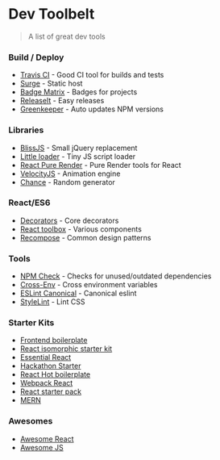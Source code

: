 # Dev Toolbelt
> A list of great dev tools

### Build / Deploy
- [Travis CI](https://travis-ci.org/) - Good CI tool for builds and tests
- [Surge](http://surge.sh/) - Static host
- [Badge Matrix](https://github.com/exogen/badge-matrix) - Badges for projects
- [ReleaseIt](http://webpro.github.io/release-it/) - Easy releases
- [Greenkeeper](https://greenkeeper.io/) - Auto updates NPM versions

### Libraries
- [BlissJS](http://blissfuljs.com/) - Small jQuery replacement
- [Little loader](https://github.com/walmartlabs/little-loader) - Tiny JS script loader
- [React Pure Render](https://www.npmjs.com/package/react-pure-render-utils) - Pure Render tools for React
- [VelocityJS](http://julian.com/research/velocity/) - Animation engine
- [Chance](http://chancejs.com/) - Random generator

### React/ES6
- [Decorators](https://www.npmjs.com/package/core-decorators) - Core decorators
- [React toolbox](http://react-toolbox.com/) - Various components
- [Recompose](https://github.com/acdlite/recompose) - Common design patterns

### Tools
- [NPM Check](https://github.com/dylang/npm-check) - Checks for unused/outdated dependencies
- [Cross-Env](https://www.npmjs.com/package/cross-env) - Cross environment variables
- [ESLint Canonical]() - Canonical eslint
- [StyleLint](http://stylelint.io/) - Lint CSS

### Starter Kits
- [Frontend boilerplate](https://github.com/tj/frontend-boilerplate)
- [React isomorphic starter kit](https://github.com/RickWong/react-isomorphic-starterkit)
- [Essential React](https://github.com/pheuter/essential-react)
- [Hackathon Starter](https://github.com/sahat/hackathon-starter)
- [React Hot boilerplate](https://github.com/gaearon/react-hot-boilerplate)
- [Webpack React](https://github.com/survivejs/webpack_react)
- [React starter pack](http://krasimirtsonev.com/blog/article/a-modern-react-starter-pack-based-on-webpack)
- [MERN](http://mern.io/)

### Awesomes
- [Awesome React](https://github.com/enaqx/awesome-react)
- [Awesome JS](https://github.com/sorrycc/awesome-javascript)
